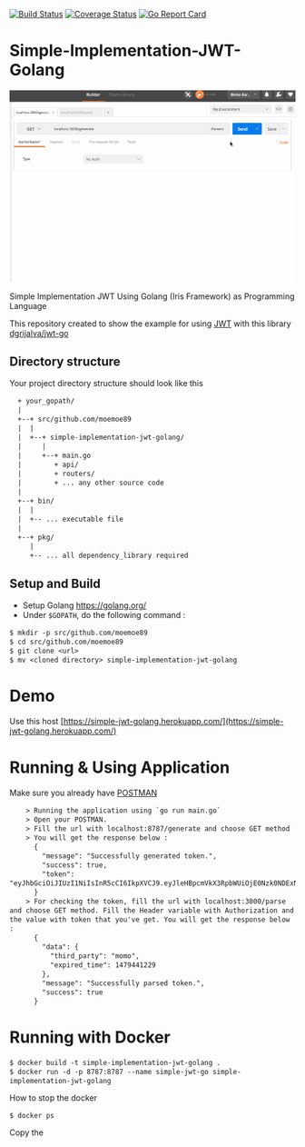[![Build Status](https://travis-ci.org/moemoe89/simple-implementation-jwt-golang.svg?branch=master)](https://travis-ci.org/moemoe89/simple-implementation-jwt-golang)
[![Coverage Status](https://coveralls.io/repos/github/moemoe89/simple-implementation-jwt-golang/badge.svg?branch=master)](https://coveralls.io/github/moemoe89/simple-implementation-jwt-golang?branch=master)
[![Go Report Card](https://goreportcard.com/badge/github.com/moemoe89/simple-implementation-jwt-golang)](https://goreportcard.com/report/github.com/moemoe89/simple-implementation-jwt-golang)

# Simple-Implementation-JWT-Golang

![demo](simple-implementation-jwt-golang-demo.gif)

Simple Implementation JWT Using Golang (Iris Framework) as Programming Language

This repository created to show the example for using [JWT](https://jwt.io/) with this library [dgrijalva/jwt-go](https://github.com/dgrijalva/jwt-go)

## Directory structure
Your project directory structure should look like this
```
  + your_gopath/
  |
  +--+ src/github.com/moemoe89
  |  |
  |  +--+ simple-implementation-jwt-golang/
  |     |
  |     +--+ main.go
  |        + api/
  |        + routers/
  |        + ... any other source code
  |
  +--+ bin/
  |  |
  |  +-- ... executable file
  |
  +--+ pkg/
     |
     +-- ... all dependency_library required

```

## Setup and Build

* Setup Golang <https://golang.org/>
* Under `$GOPATH`, do the following command :
```
$ mkdir -p src/github.com/moemoe89
$ cd src/github.com/moemoe89
$ git clone <url>
$ mv <cloned directory> simple-implementation-jwt-golang
```

# Demo
Use this host [https://simple-jwt-golang.herokuapp.com/](https://simple-jwt-golang.herokuapp.com/)

# Running & Using Application
Make sure you already have [POSTMAN](https://www.getpostman.com/)

	    > Running the application using `go run main.go`
	    > Open your POSTMAN.
		> Fill the url with localhost:8787/generate and choose GET method
		> You will get the response below :
		  {
            "message": "Successfully generated token.",
            "success": true,
            "token": "eyJhbGciOiJIUzI1NiIsInR5cCI6IkpXVCJ9.eyJleHBpcmVkX3RpbWUiOjE0Nzk0NDExNTEsInRoaXJkX3BhcnR5IjoibW9tbyJ9.P5sZwzCJD1DYptpuCp4hIyY5pGGnOB7m6ZHHi_mBEi4"
          }
        > For checking the token, fill the url with localhost:3000/parse and choose GET method. Fill the Header variable with Authorization and the value with token that you've get. You will get the response below :
          {
            "data": {
              "third_party": "momo",
              "expired_time": 1479441229
            },
            "message": "Successfully parsed token.",
            "success": true
          }

# Running with Docker
```
$ docker build -t simple-implementation-jwt-golang .
$ docker run -d -p 8787:8787 --name simple-jwt-go simple-implementation-jwt-golang
```
How to stop the docker
```
$ docker ps
```
Copy the 